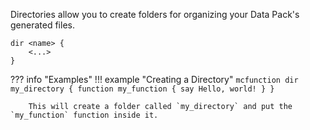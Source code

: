 Directories allow you to create folders for organizing your Data Pack's generated files.

```
dir <name> {
    <...>
}
```

??? info "Examples"
    !!! example "Creating a Directory"
        ```mcfunction
        dir my_directory {
            function my_function {
                say Hello, world!
            }
        }
        ```

        This will create a folder called `my_directory` and put the `my_function` function inside it.